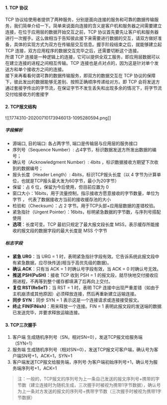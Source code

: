 #### 1. TCP 协议
TCP 协议给使用者提供了两种服务，分别是面向连接的服务和可靠的数据传输服务，我们简单介绍一下。简单来说面向连接的含义是客户机和服务器之间需要建立连接，在位于应用层的数据开始交互之前，TCP 协议首先要先让客户机和服务器进行一次握手。这么做相当于告知彼此接下来需要进行数据的交互，请双方做好准备，具体的实现方式为双方在传输层交互信息。握手阶段结束之后，就能够建立起 TCP 连接，双方应用程序的数据交互完毕之后，还需要切断这个连接。  
所谓 TCP 连接是一种逻辑上的连接，它可以提供全双工服务，即应用层数据可以在建立连接的进程之间相互传输。TCP 连接也是点对点的，因为这是针对单个发送方和单个接收方之间的连接。  
接下来再看看何谓可靠的数据传输服务，即双方的数据交互在 TCP 协议的保障下，彼此发出的数据能够无差别、按照正确顺序传递给对方。即 TCP 会将发送方通过套接字传出的字节流，在保证字节不发生丢失和出现多余的情况下，将字节流交付给接收方的套接字

#### 2. TCP报文结构
![[1774310-20200710173946013-1095280594.png]]
##### 字段解析
 - 源端口, 目的端口: 各占两字节, 端口是传输层与应用层的服务接口 
 - 序列号（Sequence Number）: 占4字节，标识数据发送方所发出数据的编号；
 - 确认号（Acknowledgment Number）: 4bits ，标识数据接收方期望下次收到的数据编号；
 - 报头长度（Header Length）: 4bits，标识TCP报头长度（以 4 字节为计算单位，也就是TCP报头最大发为60字节，最小为20字节）
 - 保留：占 6 位，保留为今后使用，但目前应置为 0
 - 窗口大小：16bits，用于流量控制，指示接收方愿意接收的字节数量，单位为字节 ， 代表了数据接收方当前的接收缓存池的大小
 - 检验和（Checksum）：占 2 字节。用于TCP头部+应用层数据的差错校验。
 - 紧急指针（Urgent Pointer）：16bits，标明紧急数据的字节数，与序列号搭配使用
 - **选项**：长度可变。TCP 最初只规定了最大报文段长度 MSS，表示缓存所能接收的报文段的数据字段的最大长度是 MSS 个字节
##### 标志字段
- **紧急 URG**：当 URG = 1 时，表明紧急指针字段有效。它告诉系统此报文段中有紧急数据，应尽快传送(相当于高优先级的数据)。  
- **确认 ACK**：只有当 ACK = 1   时确认号字段有效，当 ACK = 0 时确认号无效。  
- **推送 PSH(PuSH)**：接收 TCP 收到 PSH = 1 的报文段，就尽快地交付接收应用进程，不再等到整个缓存都填满了后再向上交付。  
- **复位 RST(ReSeT)**：当 RST = 1 时，表明 TCP 连接中出现严重差错（如由于主机崩溃或其他原因）必须释放连接，然后再重新建立运输连接。  
- **同步 SYN**：同步 SYN = 1 表示这是一个连接请求或连接接受报文。  
- **终止 FIN(FINish)**：用来释放一个连接。FIN = 1 表明此报文段的发送端的数据已发送完毕，并要求释放运输连接。

#### 3. TCP三次握手
1. 客户端 生成随机序列号（SN，相对SN=0），发送TCP报文给服务端（SYN=1）
2. 服务端 生成随机序列号（相对SN=0），发送TCP报文可客户端，确认号为客户端SN号+1，ACK=1，SYN=1
3. 客户端发送TCP报文给服务端，序列号·为客户端初始序列号+1，确认号为服务端序列号+1，ACK=1
>注：一般的，TCP报文的序列号为上一条自己发送的报文序列号+携带的字节数（建立连接时为随机生成，三次握手时被视为携带1字节数据），确认号为上一条对方发送的报文的序列号+携带字节数（三次握手时被视为携带1字节数据）

